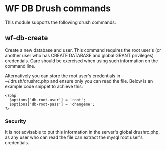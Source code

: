# WF DB Drush commands

This module supports the following drush commands:

## wf-db-create
Create a new database and user.  This command requires the root user's (or another user who has CREATE DATABASE and global GRANT privileges) credentials.  Care should be exercised when using such information on the command line.

Alternatively you can store the root user's credentials in ~/.drush/drushrc.php and ensure only you can read the file.  Below is an example code snippet to achieve this:

    <?php
      $options['db-root-user'] = 'root';
      $options['db-root-pass'] = 'changeme';
    ?>

### Security
It is not advisable to put this information in the server's global drushrc.php, as any user who can read the file can extract the mysql root user's credentials.
